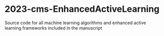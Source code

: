 # 2023-cms-EnhancedActiveLearning
Source code for all machine learning algorithms and enhanced active learning frameworks included in the manuscript
